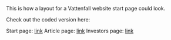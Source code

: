 This is how a layout for a Vattenfall website start page could look.

Check out the coded version here:

Start page: [link](/start.html)
Article page: [link](/article.html)
Investors page: [link](/investors.html)
